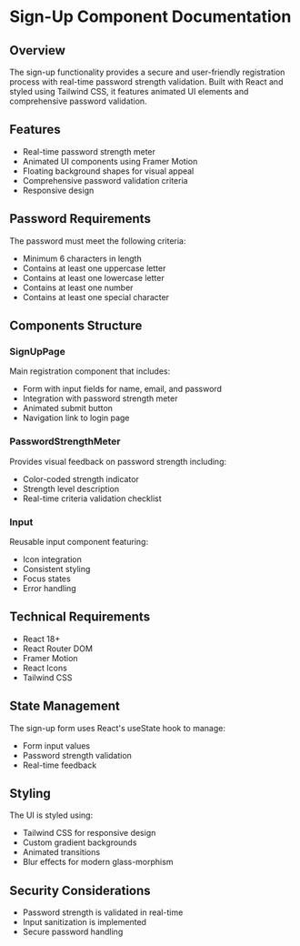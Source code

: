 # Sign-Up Component Documentation

## Overview

The sign-up functionality provides a secure and user-friendly registration process with real-time password strength validation. Built with React and styled using Tailwind CSS, it features animated UI elements and comprehensive password validation.

## Features

- Real-time password strength meter
- Animated UI components using Framer Motion
- Floating background shapes for visual appeal
- Comprehensive password validation criteria
- Responsive design

## Password Requirements

The password must meet the following criteria:

- Minimum 6 characters in length
- Contains at least one uppercase letter
- Contains at least one lowercase letter
- Contains at least one number
- Contains at least one special character

## Components Structure

### SignUpPage

Main registration component that includes:

- Form with input fields for name, email, and password
- Integration with password strength meter
- Animated submit button
- Navigation link to login page

### PasswordStrengthMeter

Provides visual feedback on password strength including:

- Color-coded strength indicator
- Strength level description
- Real-time criteria validation checklist

### Input

Reusable input component featuring:

- Icon integration
- Consistent styling
- Focus states
- Error handling

## Technical Requirements

- React 18+
- React Router DOM
- Framer Motion
- React Icons
- Tailwind CSS

## State Management

The sign-up form uses React's useState hook to manage:

- Form input values
- Password strength validation
- Real-time feedback

## Styling

The UI is styled using:

- Tailwind CSS for responsive design
- Custom gradient backgrounds
- Animated transitions
- Blur effects for modern glass-morphism

## Security Considerations

- Password strength is validated in real-time
- Input sanitization is implemented
- Secure password handling
